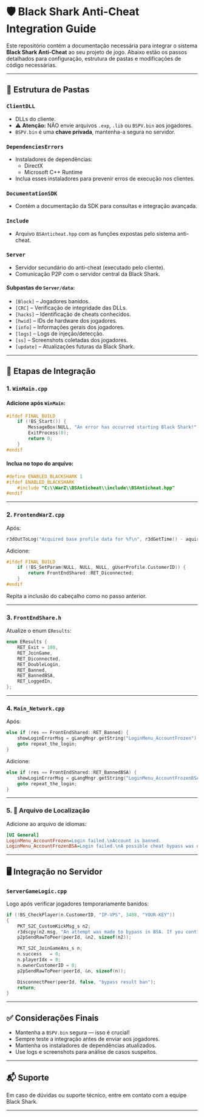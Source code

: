 # 🛡️ Black Shark Anti-Cheat Integration Guide

Este repositório contém a documentação necessária para integrar o sistema **Black Shark Anti-Cheat** ao seu projeto de jogo. Abaixo estão os passos detalhados para configuração, estrutura de pastas e modificações de código necessárias.

---

## 📁 Estrutura de Pastas

### `ClientDLL`
- DLLs do cliente.
- ⚠️ **Atenção:** NÃO envie arquivos `.exp`, `.lib` ou `BSPV.bin` aos jogadores.
- `BSPV.bin` é uma **chave privada**, mantenha-a segura no servidor.

### `DependenciesErrors`
- Instaladores de dependências:
  - DirectX
  - Microsoft C++ Runtime
- Inclua esses instaladores para prevenir erros de execução nos clientes.

### `DocumentationSDK`
- Contém a documentação da SDK para consultas e integração avançada.

### `Include`
- Arquivo `BSAnticheat.hpp` com as funções expostas pelo sistema anti-cheat.

### `Server`
- Servidor secundário do anti-cheat (executado pelo cliente).
- Comunicação P2P com o servidor central da Black Shark.

#### Subpastas do `Server/data`:
- `[Block]` – Jogadores banidos.
- `[CRC]` – Verificação de integridade das DLLs.
- `[hacks]` – Identificação de cheats conhecidos.
- `[hwid]` – IDs de hardware dos jogadores.
- `[info]` – Informações gerais dos jogadores.
- `[logs]` – Logs de injeção/detecção.
- `[ss]` – Screenshots coletadas dos jogadores.
- `[update]` – Atualizações futuras da Black Shark.

---

## 🔧 Etapas de Integração

### 1. `WinMain.cpp`

#### Adicione após `WinMain`:

```cpp
#ifdef FINAL_BUILD
    if (!BS_Start()) {
        MessageBox(NULL, "An error has occurred starting Black Shark!", "Black Shark Anticheat", MB_ICONERROR | MB_OK);
        ExitProcess(0);
        return 0;
    }
#endif
```

#### Inclua no topo do arquivo:

```cpp
#define ENABLED_BLACKSHARK 1
#ifdef ENABLED_BLACKSHARK
    #include "C:\\WarZ\\BSAnticheat\\include\\BSAnticheat.hpp"
#endif
```

---

### 2. `FrontendWarZ.cpp`

Após:

```cpp
r3dOutToLog("Acquired base profile data for %f\n", r3dGetTime() - aquireProfileStart);
```

Adicione:

```cpp
#ifdef FINAL_BUILD
    if (!BS_SetParam(NULL, NULL, NULL, gUserProfile.CustomerID)) {
        return FrontEndShared::RET_Diconnected;
    }
#endif
```

Repita a inclusão do cabeçalho como no passo anterior.

---

### 3. `FrontEndShare.h`

Atualize o enum `EResults`:

```cpp
enum EResults {
    RET_Exit = 100,
    RET_JoinGame,
    RET_Diconnected,
    RET_DoubleLogin,
    RET_Banned,
    RET_BannedBSA,
    RET_LoggedIn,
};
```

---

### 4. `Main_Network.cpp`

Após:

```cpp
else if (res == FrontEndShared::RET_Banned) {
    showLoginErrorMsg = gLangMngr.getString("LoginMenu_AccountFrozen");
    goto repeat_the_login;
}
```

Adicione:

```cpp
else if (res == FrontEndShared::RET_BannedBSA) {
    showLoginErrorMsg = gLangMngr.getString("LoginMenu_AccountFrozenBSA");
    goto repeat_the_login;
}
```

---

### 5. 📜 Arquivo de Localização

Adicione ao arquivo de idiomas:

```ini
[UI General]
LoginMenu_AccountFrozen=Login failed.\nAccount is banned.
LoginMenu_AccountFrozenBSA=Login failed.\nA possible cheat bypass was detected by Black Shark.\nYou have been reported to our servers.
```

---

## 🖥️ Integração no Servidor

### `ServerGameLogic.cpp`

Logo após verificar jogadores temporariamente banidos:

```cpp
if (!BS_CheckPlayer(n.CustomerID, "IP-VPS", 3408, "YOUR-KEY"))
{
    PKT_S2C_CustomKickMsg_s n2;
    r3dscpy(n2.msg, "An attempt was made to bypass in BSA. If you continue to try it will take permanent ban!");
    p2pSendRawToPeer(peerId, &n2, sizeof(n2));

    PKT_S2C_JoinGameAns_s n;
    n.success   = 0;
    n.playerIdx = 0;
    n.ownerCustomerID = 0;
    p2pSendRawToPeer(peerId, &n, sizeof(n));

    DisconnectPeer(peerId, false, "bypass result ban");
    return;
}
```

---

## ✅ Considerações Finais

- Mantenha a `BSPV.bin` segura — isso é crucial!
- Sempre teste a integração antes de enviar aos jogadores.
- Mantenha os instaladores de dependências atualizados.
- Use logs e screenshots para análise de casos suspeitos.

---

## 📬 Suporte

Em caso de dúvidas ou suporte técnico, entre em contato com a equipe Black Shark.

---

